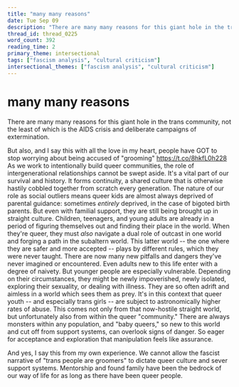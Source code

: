 ```yaml
---
title: "many many reasons"
date: Tue Sep 09
description: "There are many many reasons for this giant hole in the trans community, not the least of which is the AIDS crisis and deliberate campaigns of extermination...."
thread_id: thread_0225
word_count: 392
reading_time: 2
primary_theme: intersectional
tags: ["fascism analysis", "cultural criticism"]
intersectional_themes: ["fascism analysis", "cultural criticism"]
---
```


# many many reasons

There are many many reasons for this giant hole in the trans community, not the least of which is the AIDS crisis and deliberate campaigns of extermination.

But also, and I say this with all the love in my heart, people have GOT to stop worrying about being accused of "grooming" https://t.co/8hkfL0h228 As we work to intentionally build queer communities, the role of intergenerational relationships cannot be swept aside. It's a vital part of our survival and history. It forms continuity, a shared culture that is otherwise hastily cobbled together from scratch every generation. The nature of our role as social outliers means queer kids are almost always deprived of parental guidance: sometimes *entirely* deprived, in the case of bigoted birth parents. But even with familial support, they are still being brought up in straight culture. Children, teenagers, and young adults are already in a period of figuring themselves out and finding their place in the world. When they're queer, they must *also* navigate a dual role of outcast in one world and forging a path in the subaltern world. This latter world -- the one where they are safer and more accepted -- plays by different rules, which they were never taught. There are now many new pitfalls and dangers they've never imagined or encountered. Even adults new to this life enter with a degree of naivety. But younger people are especially vulnerable. Depending on their circumstances, they might be newly impoverished, newly isolated, exploring their sexuality, or dealing with illness. They are so often adrift and aimless in a world which sees them as prey. It's in this context that queer youth -- and especially trans girls -- are subject to astronomically higher rates of abuse. This comes not only from that now-hostile straight world, but unfortunately also from within the queer "community." There are always monsters within any population, and "baby queers," so new to this world and cut off from support systems, can overlook signs of danger. So eager for acceptance and exploration that manipulation feels like assurance.

And yes, I say this from my own experience. We cannot allow the fascist narrative of "trans people are groomers" to dictate queer culture and sever support systems. Mentorship and found family have been the bedrock of our way of life for as long as there have been queer people.